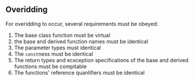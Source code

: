 ## Overidding
For overidding to occur, several requirements must be obeyed:  
1. The base class function must be virtual  
2. the base and derived function names must be identical  
3. The parameter types must identical  
4. The `const`ness must be identical  
5. The return types and ecxception specifications of the base and derived functions must be compitable  
6. The functions' reference quanlifiers must be identical  

